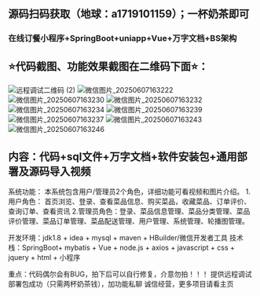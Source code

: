 ## 源码扫码获取（地球：a1719101159）；一杯奶茶即可
### 在线订餐小程序+SpringBoot+uniapp+Vue+万字文档+BS架构
## ⭐代码截图、功能效果截图在二维码下面⭐：
![远程调试二维码 (2)](https://github.com/user-attachments/assets/74b88101-94f1-4fd1-b0db-eeba9252f017)
![微信图片_20250607163222](https://github.com/user-attachments/assets/5bdc8385-2573-47fd-8dbd-efa796372532)
![微信图片_20250607163230](https://github.com/user-attachments/assets/da7aa447-05d3-4b80-96e2-2693edf662cb)
![微信图片_20250607163232](https://github.com/user-attachments/assets/21556542-54a0-4226-89bb-f18c5cdf0e68)
![微信图片_20250607163234](https://github.com/user-attachments/assets/319c0cd7-837a-41a2-80e6-89869648c4e2)
![微信图片_20250607163239](https://github.com/user-attachments/assets/5b2e2b49-6b52-4910-9e09-dd503f2d5fb0)
![微信图片_20250607163237](https://github.com/user-attachments/assets/b564ecbb-319a-4103-89b4-d711ae4cc1d9)
![微信图片_20250607163243](https://github.com/user-attachments/assets/8039c913-1cca-4ae2-b49e-0b3c8fe5c60b)
![微信图片_20250607163246](https://github.com/user-attachments/assets/481d1da4-d77f-4063-b6bc-caed5547415e)
## 内容：代码+sql文件+万字文档+软件安装包+通用部署及源码导入视频
系统功能：
本系统包含用户/管理员2个角色，详细功能可看视频和图片介绍。
1.用户角色：  首页浏览、登录、查看菜品信息、购买菜品，收藏菜品、订单评价、查询订单、查看资讯
2.管理员角色：登录、菜品信息管理、菜品分类管理、菜品评价管理、菜品订单管理、菜品配送管理、用户管理、系统管理、轮播图管理。

开发环境：jdk1.8 + idea + mysql + maven + ‌HBuilder/微信开发者工具
技术栈：SpringBoot+ mybatis + Vue + node.js + axios + javascript + css + jquery + html + 小程序

重点：代码偶尔会有BUG，拍下后可以自行修复，介意勿拍！！！
提供远程调试部署包成功（只需两杯奶茶钱），加功能私聊
诚信经营，更多项目请看主页
